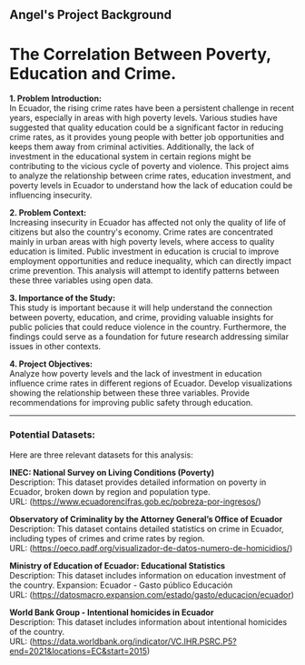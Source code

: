 ## Angel's Project Background
# The Correlation Between Poverty, Education and Crime. 

**1. Problem Introduction:**  
In Ecuador, the rising crime rates have been a persistent challenge in recent years, especially in areas with high poverty levels. Various studies have suggested that quality education could be a significant factor in reducing crime rates, as it provides young people with better job opportunities and keeps them away from criminal activities. Additionally, the lack of investment in the educational system in certain regions might be contributing to the vicious cycle of poverty and violence. This project aims to analyze the relationship between crime rates, education investment, and poverty levels in Ecuador to understand how the lack of education could be influencing insecurity.

**2. Problem Context:**  
Increasing insecurity in Ecuador has affected not only the quality of life of citizens but also the country's economy. Crime rates are concentrated mainly in urban areas with high poverty levels, where access to quality education is limited. Public investment in education is crucial to improve employment opportunities and reduce inequality, which can directly impact crime prevention. This analysis will attempt to identify patterns between these three variables using open data.

**3. Importance of the Study:**  
This study is important because it will help understand the connection between poverty, education, and crime, providing valuable insights for public policies that could reduce violence in the country. Furthermore, the findings could serve as a foundation for future research addressing similar issues in other contexts.

**4. Project Objectives:**  
Analyze how poverty levels and the lack of investment in education influence crime rates in different regions of Ecuador.
Develop visualizations showing the relationship between these three variables.
Provide recommendations for improving public safety through education.


---
### Potential Datasets:
Here are three relevant datasets for this analysis:

**INEC: National Survey on Living Conditions (Poverty)**  
Description: This dataset provides detailed information on poverty in Ecuador, broken down by region and population type.  
URL: (https://www.ecuadorencifras.gob.ec/pobreza-por-ingresos/)


**Observatory of Criminality by the Attorney General’s Office of Ecuador**  
Description: This dataset contains detailed statistics on crime in Ecuador, including types of crimes and crime rates by region.  
URL: (https://oeco.padf.org/visualizador-de-datos-numero-de-homicidios/)


**Ministry of Education of Ecuador: Educational Statistics**  
Description: This dataset includes information on education investment of the country. Expansion: Ecuador - Gasto público Educación  
URL: (https://datosmacro.expansion.com/estado/gasto/educacion/ecuador)


**World Bank Group - Intentional homicides in Ecuador**  
Description: This dataset includes information about intentional homicides of the country.  
URL: (https://data.worldbank.org/indicator/VC.IHR.PSRC.P5?end=2021&locations=EC&start=2015)


